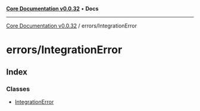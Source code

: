 [**Core Documentation v0.0.32**](../../README.md) • **Docs**

***

[Core Documentation v0.0.32](../../modules.md) / errors/IntegrationError

# errors/IntegrationError

## Index

### Classes

- [IntegrationError](classes/IntegrationError.md)
